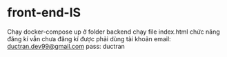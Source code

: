 # front-end-IS
Chạy docker-compose up ở folder backend
chạy file index.html
chức năng đăng kí vẫn chưa đăng kí được phải dùng tài khoản 
email: ductran.dev99@gmail.com
pass: ductran
